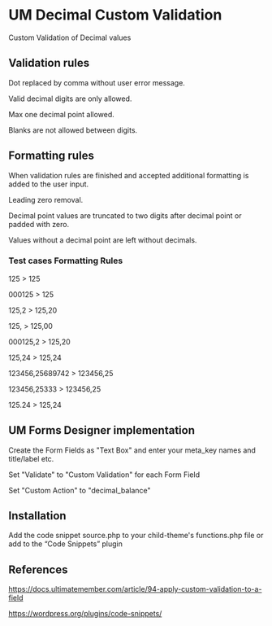 # UM Decimal Custom Validation
Custom Validation of Decimal values

## Validation rules
Dot replaced by comma without user error message.

Valid decimal digits are only allowed.

Max one decimal point allowed.

Blanks are not allowed between digits.
## Formatting rules
When validation rules are finished and accepted additional formatting is added to the user input.

Leading zero removal.

Decimal point values are truncated to two digits after decimal point or padded with zero.

Values without a decimal point are left without decimals.

### Test cases Formatting Rules
125 > 125

000125 > 125

125,2 > 125,20

125, > 125,00

000125,2 > 125,20

125,24 > 125,24

123456,25689742 > 123456,25

123456,25333 > 123456,25

125.24 > 125,24

## UM Forms Designer implementation

Create the Form Fields as "Text Box" and enter your meta_key names and title/label etc.

Set "Validate" to "Custom Validation" for each Form Field

Set "Custom Action" to "decimal_balance"

## Installation
Add the code snippet source.php to your child-theme's functions.php file or add to the “Code Snippets” plugin

## References
https://docs.ultimatemember.com/article/94-apply-custom-validation-to-a-field

https://wordpress.org/plugins/code-snippets/

